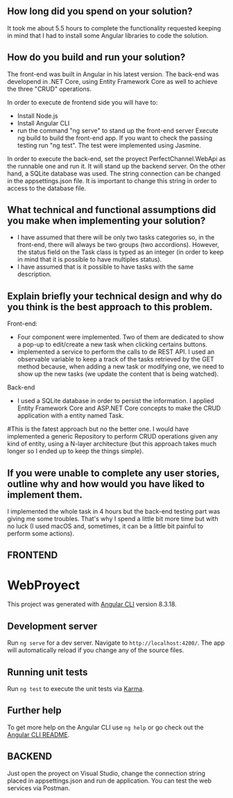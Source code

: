 
## How long did you spend on your solution?
It took me about 5.5 hours to complete the functionality requested keeping in mind that I had to install some Angular libraries 
to code the solution.
## How do you build and run your solution?
The front-end was built in Angular in his latest version.
The back-end was developend in .NET Core, using Entity Framework Core as well to achieve the three "CRUD" operations.

In order to execute de frontend side you will have to:
* Install Node.js
* Install Angular CLI
* run the command "ng serve" to stand up the front-end server
 Execute ng build to build the front-end app.
If you want to check the passing testing run "ng test". The test were implemented using Jasmine.

In order to execute the back-end, set the proyect PerfectChannel.WebApi as the runnable one and run it. It will stand up the backend server.
On the other hand, a SQLite database was used. The string connection can be changed in the appsettings.json file. 
It is important to change this string in order to access to the database file.

## What technical and functional assumptions did you make when implementing your solution?
* I have assumed that there will be only two tasks categories so, in the front-end, there will always be two groups (two accordions). 
  However, the status field on the Task class is typed as an integer (in order to keep in mind that it is possible to have multiples status).
* I have assumed that is it possible to have tasks with the same description.

## Explain briefly your technical design and why do you think is the best approach to this problem.
Front-end: 
* Four component were implemented. Two of them are dedicated to show a pop-up to edit/create a new task when clicking certains buttons.
* implemented a service to perform the calls to de REST API. I used an observable variable to keep a track of the tasks retrieved by the GET method because, when adding a new task or modifying one, we need to show up the new tasks (we update the content that is being watched).

Back-end
* I used a SQLite database in order to persist the information. I applied Entity Framework Core and ASP.NET Core concepts to make the CRUD application with a entity named Task. 

#This is the fatest approach but no the better one. I would have implemented a generic Repository to perform CRUD operations given any kind of entity, using a N-layer architecture (but this approach takes much longer so I ended up to keep the things simple).
## If you were unable to complete any user stories, outline why and how would you have liked to implement them.
I implemented the whole task in 4 hours but the back-end testing part was giving me some troubles. That's why I spend a little bit more time but with no luck (I used macOS and, sometimes, it can be a little bit painful to perform some actions).

## FRONTEND

# WebProyect

This project was generated with [Angular CLI](https://github.com/angular/angular-cli) version 8.3.18.

## Development server

Run `ng serve` for a dev server. Navigate to `http://localhost:4200/`. The app will automatically reload if you change any of the source files.


## Running unit tests

Run `ng test` to execute the unit tests via [Karma](https://karma-runner.github.io).


## Further help

To get more help on the Angular CLI use `ng help` or go check out the [Angular CLI README](https://github.com/angular/angular-cli/blob/master/README.md).


## BACKEND
Just open the proyect on Visual Studio, change the connection string placed in appsettings.json and run de application. You can test the web services via Postman.
